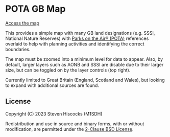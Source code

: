 # POTA GB Map

[Access the map](https://kwirk.github.io/pota-gb-map)

This provides a simple map with many GB land designations (e.g. SSSI, National Nature Reserves)
with [Parks on the Air® (POTA)](https://parksontheair.com/) references overlaid to help with
planning activities and identifying the correct boundaries.

The map must be zoomed into a minimum level for data to appear. Also, by default, larger layers such as AONB and SSSI are disable due to their larger size, but can be toggled on by the layer controls (top right).

Currently limited to Great Britain (England, Scotland and Wales), but looking to expand with additional sources are found.

## License
Copyright (C) 2023 Steven Hiscocks (M1SDH)

Redistribution and use in source and binary forms, with or without modification, are permitted under the [2-Clause BSD License](LICENSE.md).
